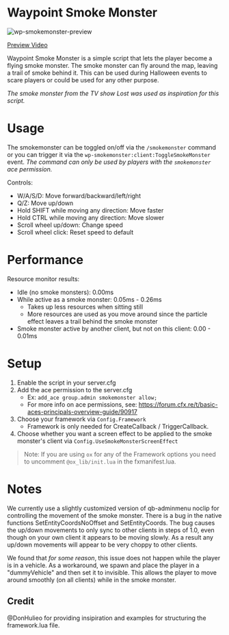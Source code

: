 # Waypoint Smoke Monster

![wp-smokemonster-preview](https://github.com/WaypointRP/wp-smokemonster/assets/83190290/7882d926-bd36-4f2d-b72d-c97bd212cb54)

[Preview Video](https://youtu.be/r97PeiGR7EU)

Waypoint Smoke Monster is a simple script that lets the player become a flying smoke monster. The smoke monster can fly around the map, leaving a trail of smoke behind it. This can be used during Halloween events to scare players or could be used for any other purpose.

_The smoke monster from the TV show Lost was used as inspiration for this script._ 

# Usage

The smokemonster can be toggled on/off via the `/smokemonster` command or you can trigger it via the `wp-smokemonster:client:ToggleSmokeMonster` event. _The command can only be used by players with the `smokemonster` ace permission._

Controls:
- W/A/S/D: Move forward/backward/left/right
- Q/Z: Move up/down
- Hold SHIFT while moving any direction: Move faster
- Hold CTRL while moving any direction: Move slower
- Scroll wheel up/down: Change speed
- Scroll wheel click: Reset speed to default

# Performance

Resource monitor results:
- Idle (no smoke monsters): 0.00ms
- While active as a smoke monster: 0.05ms - 0.26ms 
    - Takes up less resources when sitting still
    - More resources are used as you move around since the particle effect leaves a trail behind the smoke monster
- Smoke monster active by another client, but not on this client: 0.00 - 0.01ms

# Setup
1. Enable the script in your server.cfg
2. Add the ace permission to the server.cfg
   - Ex: `add_ace group.admin smokemonster allow;`
   - For more info on ace permissions, see: https://forum.cfx.re/t/basic-aces-principals-overview-guide/90917
3. Choose your framework via `Config.Framework`
    - Framework is only needed for CreateCallback / TriggerCallback.
4. Choose whether you want a screen effect to be applied to the smoke monster's client via `Config.UseSmokeMonsterScreenEffect`

> Note: If you are using `ox` for any of the Framework options you need to uncomment `@ox_lib/init.lua` in the fxmanifest.lua.

# Notes
We currently use a slightly customized version of qb-adminmenu noclip for controlling the movement of the smoke monster. There is a bug in the native functions SetEntityCoordsNoOffset and SetEntityCoords. The bug causes the up/down movements to only sync to other clients in steps of 1.0, even though on your own client it appears to be moving slowly. As a result any up/down movements will appear to be very choppy to other clients.

We found that _for some reason_, this issue does not happen while the player is in a vehicle. As a workaround, we spawn and place the player in a "dummyVehicle" and then set it to invisible. This allows the player to move around smoothly (on all clients) while in the smoke monster.

## Credit
@DonHulieo for providing insipiration and examples for structuring the framework.lua file.
